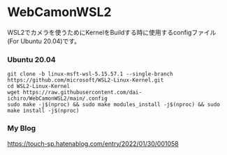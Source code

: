 # WebCamonWSL2

WSL2でカメラを使うためにKernelをBuildする時に使用するconfigファイル(For Ubuntu 20.04)です。

### Ubuntu 20.04
~~~
git clone -b linux-msft-wsl-5.15.57.1 --single-branch https://github.com/microsoft/WSL2-Linux-Kernel.git
cd WSL2-Linux-Kernel
wget https://raw.githubusercontent.com/dai-ichiro/WebCamonWSL2/main/.config
sudo make -j$(nproc) && sudo make modules_install -j$(nproc) && sudo make install -j$(nproc)
~~~

### My Blog
https://touch-sp.hatenablog.com/entry/2022/01/30/001058
